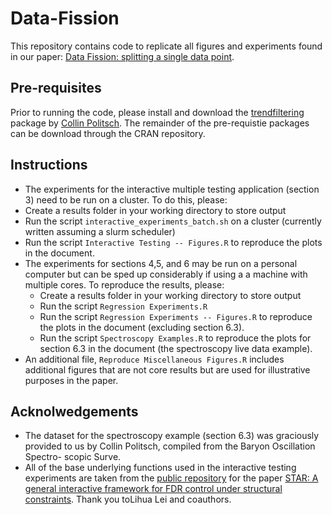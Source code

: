 # Data-Fission

This repository contains code to replicate all figures and experiments found in our paper: [Data Fission: splitting a single data point](https://arxiv.org/abs/2112.11079).

## Pre-requisites
Prior to running the code, please install and download the [trendfiltering](https://capolitsch.github.io/trendfiltering/) package by  [Collin Politsch](https://collinpolitsch.com/). The remainder of the pre-requistie packages can be download through the CRAN repository. 

## Instructions
* The experiments for the interactive multiple testing application (section 3) need to be run on a cluster. To do this, please:
 * Create a results folder in your working directory to store output
 * Run the script `interactive_experiments_batch.sh` on a cluster (currently written assuming a slurm scheduler)
 * Run the script `Interactive Testing -- Figures.R` to reproduce the plots in the document. 
* The experiments for sections 4,5, and 6 may be run on a personal computer but can be sped up considerably if using a a machine with multiple cores. To reproduce the results, please:
  * Create a results folder in your working directory to store output
  * Run the script `Regression Experiments.R`
  * Run the script `Regression Experiments -- Figures.R` to reproduce the plots in the document (excluding section 6.3). 
  * Run the script `Spectroscopy Examples.R` to reproduce the plots for section 6.3 in the document (the spectroscopy live data example). 
* An additional file, `Reproduce Miscellaneous Figures.R` includes additional figures that are not core results but are used for illustrative purposes in the paper. 



## Acknolwedgements
* The dataset for the spectroscopy example (section 6.3) was graciously provided to us by Collin Politsch, compiled from the Baryon Oscillation Spectro-
scopic Surve. 
* All of the base underlying functions used in the interactive testing experiments are taken from the [public repository](https://github.com/lihualei71/STAR) for the paper [STAR: A general interactive framework for FDR control under structural constraints](https://arxiv.org/pdf/1710.02776.pdf). Thank you toLihua Lei and coauthors.
